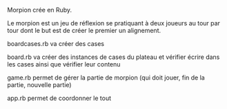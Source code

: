 Morpion crée en Ruby.

Le morpion est un jeu de réflexion se pratiquant à deux joueurs au tour par tour dont le but est de créer le premier un alignement.

boardcases.rb va créer des cases

board.rb va créer des instances de cases du plateau et vérifier écrire dans les cases ainsi que vérifier leur contenu

game.rb permet de gérer la partie de morpion (qui doit jouer, fin de la partie, nouvelle partie)

app.rb permet de coordonner le tout
